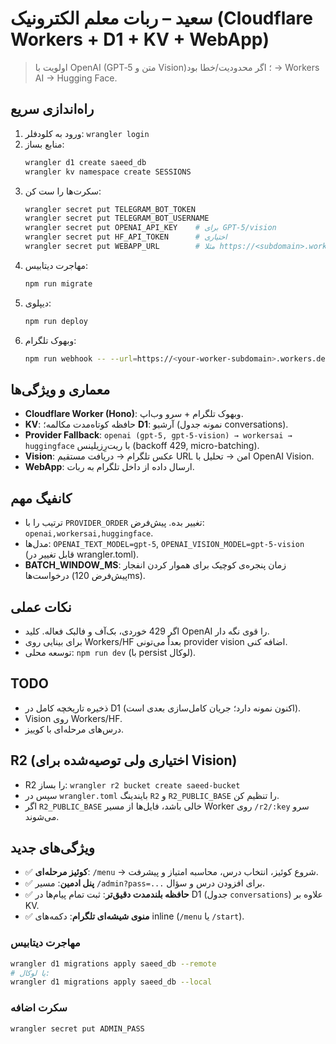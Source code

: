 # سعید – ربات معلم الکترونیک (Cloudflare Workers + D1 + KV + WebApp)

> اولویت با OpenAI (GPT‑5 متن و Vision)؛ اگر محدودیت/خطا بود → Workers AI → Hugging Face.

## راه‌اندازی سریع
1) ورود به کلودفلر: `wrangler login`
2) منابع بساز:
   ```bash
   wrangler d1 create saeed_db
   wrangler kv namespace create SESSIONS
   ```
3) سکرت‌ها را ست کن:
   ```bash
   wrangler secret put TELEGRAM_BOT_TOKEN
   wrangler secret put TELEGRAM_BOT_USERNAME
   wrangler secret put OPENAI_API_KEY    # برای GPT-5/vision
   wrangler secret put HF_API_TOKEN      # اختیاری
   wrangler secret put WEBAPP_URL        # مثلا https://<subdomain>.workers.dev/webapp
   ```
4) مهاجرت دیتابیس:
   ```bash
   npm run migrate
   ```
5) دیپلوی:
   ```bash
   npm run deploy
   ```
6) وبهوک تلگرام:
   ```bash
   npm run webhook -- --url=https://<your-worker-subdomain>.workers.dev/webhook
   ```

## معماری و ویژگی‌ها
- **Cloudflare Worker (Hono)**: وبهوک تلگرام + سرو وب‌اپ.
- **KV**: حافظه کوتاه‌مدت مکالمه؛ **D1**: آرشیو (نمونه جدول conversations).
- **Provider Fallback**: `openai (gpt-5, gpt-5-vision) → workersai → huggingface` با ریت‌رِزیلینس (backoff 429, micro-batching).
- **Vision**: عکس تلگرام → دریافت مستقیم URL امن → تحلیل با OpenAI Vision.
- **WebApp**: ارسال داده از داخل تلگرام به ربات.

## کانفیگ مهم
- ترتیب را با `PROVIDER_ORDER` تغییر بده. پیش‌فرض: `openai,workersai,huggingface`.
- مدل‌ها: `OPENAI_TEXT_MODEL=gpt-5`, `OPENAI_VISION_MODEL=gpt-5-vision` (قابل تغییر در wrangler.toml).
- **BATCH_WINDOW_MS**: زمان پنجره‌ی کوچیک برای هموار کردن انفجار درخواست‌ها (پیش‌فرض 120ms).

## نکات عملی
- اگر 429 خوردی، بک‌آف و فالبک فعاله. کلید OpenAI را قوی نگه دار.
- برای بینایی روی Workers/HF بعداً می‌تونی provider vision اضافه کنی.
- توسعه محلی: `npm run dev` (با persist لوکال).

## TODO
- ذخیره تاریخچه کامل در D1 (اکنون نمونه دارد؛ جریان کامل‌سازی بعدی است).
- Vision روی Workers/HF.
- درس‌های مرحله‌ای با کوییز.

## R2 (اختیاری ولی توصیه‌شده برای Vision)
- R2 را بساز: `wrangler r2 bucket create saeed-bucket`
- سپس در `wrangler.toml` بایندینگ `R2` و `R2_PUBLIC_BASE` را تنظیم کن.
- اگر `R2_PUBLIC_BASE` خالی باشد، فایل‌ها از مسیر Worker روی `/r2/:key` سرو می‌شوند.


## ویژگی‌های جدید
- ✅ **کوئیز مرحله‌ای**: `/menu` → شروع کوئیز، انتخاب درس، محاسبه امتیاز و پیشرفت.
- ✅ **پنل ادمین**: مسیر `/admin?pass=...` برای افزودن درس و سؤال.
- ✅ **حافظه بلندمدت دقیق‌تر**: ثبت تمام پیام‌ها در D1 (جدول `conversations`) علاوه بر KV.
- ✅ **منوی شیشه‌ای تلگرام**: دکمه‌های inline (`/menu` یا `/start`).

### مهاجرت دیتابیس
```bash
wrangler d1 migrations apply saeed_db --remote
# یا لوکال:
wrangler d1 migrations apply saeed_db --local
```

### سکرت اضافه
```bash
wrangler secret put ADMIN_PASS
```
